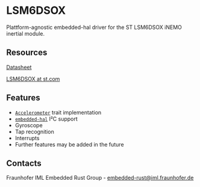 # LSM6DSOX

Plattform-agnostic embedded-hal driver for the ST LSM6DSOX iNEMO inertial module.

## Resources

[Datasheet](https://www.st.com/resource/en/datasheet/lsm6dsox.pdf)

[LSM6DSOX at st.com](https://www.st.com/en/mems-and-sensors/lsm6dsox.html)

## Features
- [`Accelerometer`](https://docs.rs/accelerometer/latest/accelerometer/trait.Accelerometer.html) trait implementation
- [`embedded-hal`](https://crates.io/crates/embedded-hal) I²C support
- Gyroscope
- Tap recognition
- Interrupts
- Further features may be added in the future

## Contacts

Fraunhofer IML Embedded Rust Group - <embedded-rust@iml.fraunhofer.de>
